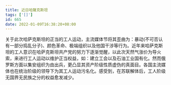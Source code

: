 ```yaml
---
title: 近日哈薩克斯坦
tags: ['[]']
id: 665
date: 2022-01-09T16:38:20+08:00
---
```



关于此次哈萨克斯坦的正当的工人运动，主流媒体节将其歪曲为：暴动(不可否认有一部分捣乱分子)、颜色革命、极端组织以及他国干涉等行为。近年来哈萨克斯坦的工人意识在哈萨克斯坦共产党的努力下逐渐觉醒，以此次天然气涨价为导火索，来进行工人运动以维护正当权益，如：建立工会以及石油工业国有化。然而俄罗斯方面以集安组织为由出兵，更凸显其资产阶级性质虚伪的真面目。各国主流媒体也在统治阶级的领导下为其工人运动污名化。感受到，在苏联解体后，工人阶级无国界无民族之分的权益愈发减少。